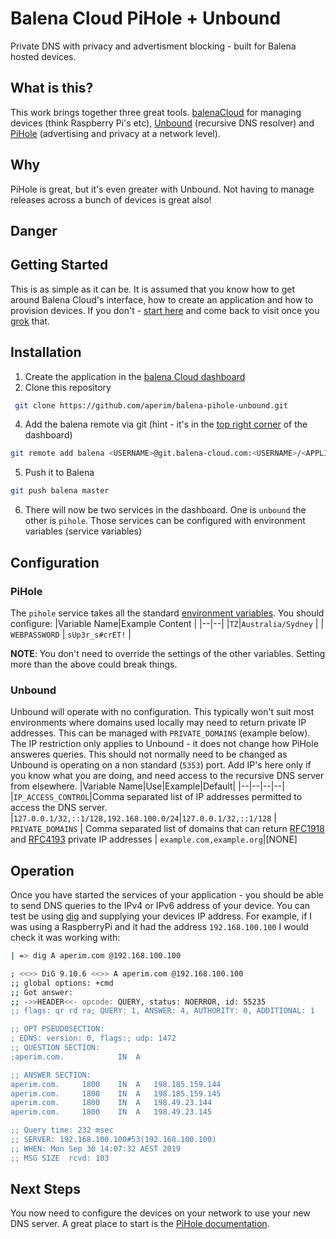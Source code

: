 
# Balena Cloud PiHole + Unbound

Private DNS with privacy and advertisment blocking - built for Balena hosted devices.
## What is this?
This work brings together three great tools. [balenaCloud](https://balena-cloud.com) for managing devices (think Raspberry Pi's etc), [Unbound](https://www.nlnetlabs.nl/projects/unbound/about/) (recursive DNS resolver) and [PiHole](https://pi-hole.net/) (advertising and privacy at a network level).
## Why
PiHole is great, but it's even greater with Unbound.
Not having to manage releases across a bunch of devices is great also!
## Danger

## Getting Started
This is as simple as it can be. It is assumed that you know how to get around Balena Cloud's interface, how to create an application and how to provision devices.
If you don't - [start here](https://www.balena.io/os/docs/raspberrypi4-64/getting-started/) and come back to visit once you [grok](https://en.wikipedia.org/wiki/Grok) that.
## Installation
 1. Create the application in the [balena Cloud dashboard](https://dashboard.balena-cloud.com/apps)
 3. Clone this repository
```bash
 git clone https://github.com/aperim/balena-pihole-unbound.git
 ```
4. Add the balena remote via git (hint - it's in the [top right corner](https://www.balena.io/docs/learn/deploy/deployment/#git-push) of the dashboard)
```bash
git remote add balena <USERNAME>@git.balena-cloud.com:<USERNAME>/<APPLICATION_NAME>.git
```
5. Push it to Balena
```bash
git push balena master
```
6. There will now be two services in the dashboard. One is `unbound` the other is `pihole`. Those services can be configured with environment variables (service variables)
## Configuration
### PiHole
The `pihole` service takes all the standard [environment variables](https://hub.docker.com/r/pihole/pihole/). You should configure:
|Variable Name|Example Content  |
|--|--|
|`TZ`|`Australia/Sydney`  |
| `WEBPASSWORD` | `sUp3r_s#crET!` |

**NOTE**: You don't need to override the settings of the other variables. Setting more than the above could break things.
### Unbound
Unbound will operate with no configuration. This typically won't suit most environments where domains used locally may need to return private IP addresses. This can be managed with `PRIVATE_DOMAINS` (example below).
The IP restriction only applies to Unbound - it does not change how PiHole answeres queries. This should not normally need to be changed as Unbound is operating on a non standard (`5353`) port. Add IP's here only if you know what you are doing, and need access to the recursive DNS server from elsewhere.
|Variable Name|Use|Example|Default|
|--|--|--|--|
|`IP_ACCESS_CONTROL`|Comma separated list of IP addresses permitted to access the DNS server.  |`127.0.0.1/32,::1/128,192.168.100.0/24`|`127.0.0.1/32,::1/128`
| `PRIVATE_DOMAINS` | Comma separated list of domains that can return [RFC1918](https://tools.ietf.org/html/rfc1918) and [RFC4193](https://tools.ietf.org/html/rfc4193) private IP addresses | `example.com,example.org`|[NONE]
## Operation
Once you have started the services of your application - you should be able to send DNS queries to the IPv4 or IPv6 address of your device. You can test be using [dig](https://linux.die.net/man/1/dig) and supplying your devices IP address. For example, if I was using a RaspberryPi and it had the address `192.168.100.100` I would check it was working with:
```bash
| => dig A aperim.com @192.168.100.100

; <<>> DiG 9.10.6 <<>> A aperim.com @192.168.100.100
;; global options: +cmd
;; Got answer:
;; ->>HEADER<<- opcode: QUERY, status: NOERROR, id: 55235
;; flags: qr rd ra; QUERY: 1, ANSWER: 4, AUTHORITY: 0, ADDITIONAL: 1

;; OPT PSEUDOSECTION:
; EDNS: version: 0, flags:; udp: 1472
;; QUESTION SECTION:
;aperim.com.			IN	A

;; ANSWER SECTION:
aperim.com.		1800	IN	A	198.185.159.144
aperim.com.		1800	IN	A	198.185.159.145
aperim.com.		1800	IN	A	198.49.23.144
aperim.com.		1800	IN	A	198.49.23.145

;; Query time: 232 msec
;; SERVER: 192.168.100.100#53(192.168.100.100)
;; WHEN: Mon Sep 30 14:07:32 AEST 2019
;; MSG SIZE  rcvd: 103
```
## Next Steps
You now need to configure the devices on your network to use your new DNS server.
A great place to start is the [PiHole documentation](https://docs.pi-hole.net/main/post-install/).
